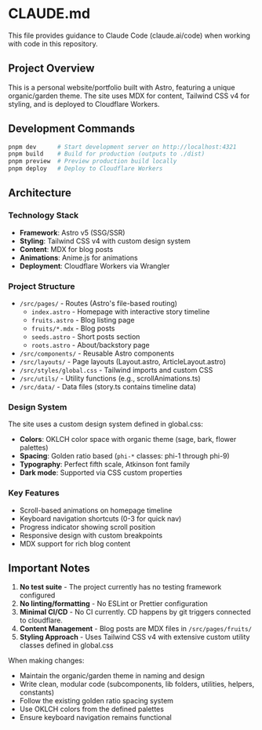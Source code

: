 # CLAUDE.md

This file provides guidance to Claude Code (claude.ai/code) when working with code in this repository.

## Project Overview

This is a personal website/portfolio built with Astro, featuring a unique organic/garden theme. The site uses MDX for content, Tailwind CSS v4 for styling, and is deployed to Cloudflare Workers.

## Development Commands

```bash
pnpm dev      # Start development server on http://localhost:4321
pnpm build    # Build for production (outputs to ./dist)
pnpm preview  # Preview production build locally
pnpm deploy   # Deploy to Cloudflare Workers
```

## Architecture

### Technology Stack

- **Framework**: Astro v5 (SSG/SSR)
- **Styling**: Tailwind CSS v4 with custom design system
- **Content**: MDX for blog posts
- **Animations**: Anime.js for animations
- **Deployment**: Cloudflare Workers via Wrangler

### Project Structure

- `/src/pages/` - Routes (Astro's file-based routing)
  - `index.astro` - Homepage with interactive story timeline
  - `fruits.astro` - Blog listing page
  - `fruits/*.mdx` - Blog posts
  - `seeds.astro` - Short posts section
  - `roots.astro` - About/backstory page
- `/src/components/` - Reusable Astro components
- `/src/layouts/` - Page layouts (Layout.astro, ArticleLayout.astro)
- `/src/styles/global.css` - Tailwind imports and custom CSS
- `/src/utils/` - Utility functions (e.g., scrollAnimations.ts)
- `/src/data/` - Data files (story.ts contains timeline data)

### Design System

The site uses a custom design system defined in global.css:

- **Colors**: OKLCH color space with organic theme (sage, bark, flower palettes)
- **Spacing**: Golden ratio based (`phi-*` classes: phi-1 through phi-9)
- **Typography**: Perfect fifth scale, Atkinson font family
- **Dark mode**: Supported via CSS custom properties

### Key Features

- Scroll-based animations on homepage timeline
- Keyboard navigation shortcuts (0-3 for quick nav)
- Progress indicator showing scroll position
- Responsive design with custom breakpoints
- MDX support for rich blog content

## Important Notes

1. **No test suite** - The project currently has no testing framework configured
2. **No linting/formatting** - No ESLint or Prettier configuration
3. **Minimal CI/CD** - No CI currently. CD happens by git triggers connected to cloudflare.
4. **Content Management** - Blog posts are MDX files in `/src/pages/fruits/`
5. **Styling Approach** - Uses Tailwind CSS v4 with extensive custom utility classes defined in global.css

When making changes:

- Maintain the organic/garden theme in naming and design
- Write clean, modular code (subcomponents, lib folders, utilities, helpers, constants)
- Follow the existing golden ratio spacing system
- Use OKLCH colors from the defined palettes
- Ensure keyboard navigation remains functional
